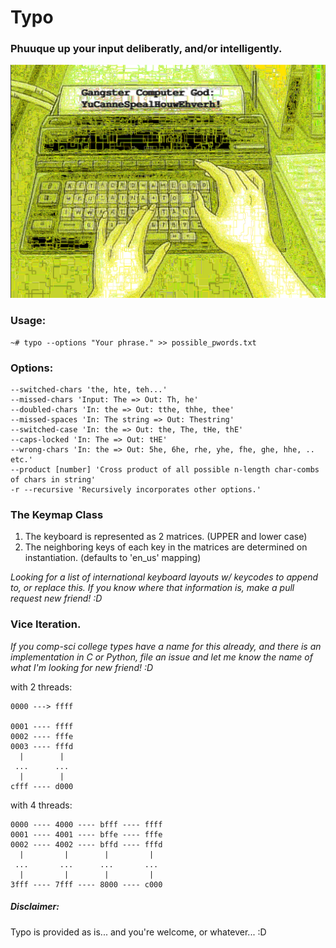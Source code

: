 # Typo

### Phuuque up your input deliberatly, and/or intelligently.

![alt text](https://raw.githubusercontent.com/blanketcat/typo/master/assets/img/typos_matrix.png)

### Usage:

```~# typo --options "Your phrase." >> possible_pwords.txt```


### Options:

```
--switched-chars 'the, hte, teh...'
--missed-chars 'Input: The => Out: Th, he'
--doubled-chars 'In: the => Out: tthe, thhe, thee'
--missed-spaces 'In: The string => Out: Thestring'
--switched-case 'In: the => Out: the, The, tHe, thE'
--caps-locked 'In: The => Out: tHE'
--wrong-chars 'In: the => Out: 5he, 6he, rhe, yhe, fhe, ghe, hhe, .. etc.'
--product [number] 'Cross product of all possible n-length char-combs of chars in string'
-r --recursive 'Recursively incorporates other options.'
```


### The Keymap Class

1) The keyboard is represented as 2 matrices. (UPPER and lower case)
2) The neighboring keys of each key in the matrices are determined on instantiation. (defaults to 'en_us' mapping)

*Looking for a list of international keyboard layouts w/ keycodes to append to, or replace this. If you know where that information is, make a pull request new friend! :D*


### Vice Iteration.

*If you comp-sci college types have a name for this already, and there is an implementation in C or Python, file an issue and let me know the name of what I'm looking for new friend! :D*

with 2 threads:

```
0000 ---> ffff

0001 ---- ffff
0002 ---- fffe
0003 ---- fffd
  |        |
 ...      ...
  |        |
cfff ---- d000
```

with 4 threads:

```
0000 ---- 4000 ---- bfff ---- ffff
0001 ---- 4001 ---- bffe ---- fffe
0002 ---- 4002 ---- bffd ---- fffd
  |         |        |         |
 ...       ...      ...       ...
  |         |        |         |
3fff ---- 7fff ---- 8000 ---- c000
```

##### Disclaimer:

Typo is provided as is... and you're welcome, or whatever... :D

